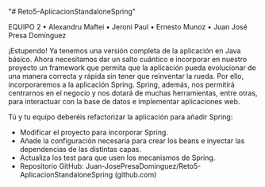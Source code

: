 "# Reto5-AplicacionStandaloneSpring"

EQUIPO 2
• Alexandru Maftei
• Jeroni Paul
• Ernesto Munoz
• Juan José Presa Domínguez

¡Estupendo! Ya tenemos una versión completa de la aplicación en Java básico.
Ahora necesitamos dar un salto cuántico e incorporar en nuestro proyecto un framework que permita que la aplicación pueda evolucionar de una manera correcta y rápida sin tener que reinventar la rueda. Por ello, incorporaremos a la aplicación Spring.
Spring, además, nos permitirá centrarnos en el negocio y nos dotará de muchas herramientas, entre otras, para interactuar con la base de datos e implementar aplicaciones web.

Tú y tu equipo deberéis refactorizar la aplicación para añadir Spring:
- Modificar el proyecto para incorporar Spring.
- Añade la configuración necesaria para crear los beans e inyectar las dependencias de las distintas capas.
- Actualiza los test para que usen los mecanismos de Spring.
- Repositorio GitHub: Juan-JosePresaDominguez/Reto5-AplicacionStandaloneSpring (github.com)
